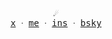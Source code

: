 <p align="center">
  <samp>
    ☄️
    <br/>
    <a href="https://x.com/asyncguo">x</a> ᐧ
    <a href="https://asyncguo.com">me</a> ᐧ
    <a href="https://instagram.com/asyncguo">ins</a> ᐧ
    <a href="https://bsky.app/profile/asyncguo.bsky.social">bsky</a>
  </samp>
</p>
